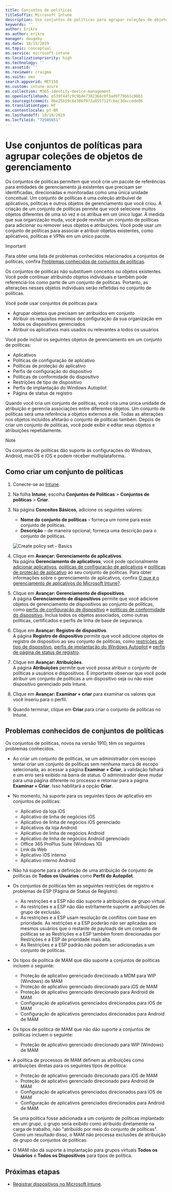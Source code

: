 ```yaml
---
title: Conjuntos de políticas
titleSuffix: Microsoft Intune
description: Use conjuntos de políticas para agrupar coleções de objetos de gerenciamento no Microsoft Intune.
keywords: ''
author: Erikre
ms.author: erikre
manager: dougeby
ms.date: 10/15/2019
ms.topic: conceptual
ms.service: microsoft-intune
ms.localizationpriority: high
ms.technology: ''
ms.assetid: ''
ms.reviewer: craigma
ms.suite: ems
search.appverid: MET150
ms.custom: intune-azure
ms.collection: M365-identity-device-management
ms.openlocfilehash: e539f44fc9c9b4e7382368c0f3ad9f79bb1c98b1
ms.sourcegitcommit: 0be25b59c8e386f972a855712fc6ec3deccede86
ms.translationtype: HT
ms.contentlocale: pt-BR
ms.lasthandoff: 10/18/2019
ms.locfileid: "72585651"
---
```

# <a name="use-policy-sets-to-group-collections-of-management-objects"></a>Use conjuntos de políticas para agrupar coleções de objetos de gerenciamento

Os conjuntos de políticas permitem que você crie um pacote de referências para entidades de gerenciamento já existentes que precisam ser identificadas, direcionadas e monitoradas como uma única unidade conceitual. Um conjunto de políticas é uma coleção atribuível de aplicativos, políticas e outros objetos de gerenciamento que você criou. A criação de um conjunto de políticas permite que você selecione muitos objetos diferentes de uma só vez e os atribua em um único lugar. À medida que sua organização muda, você pode revisitar um conjunto de políticas para adicionar ou remover seus objetos e atribuições. Você pode usar um conjunto de políticas para associar e atribuir objetos existentes, como aplicativos, políticas e VPNs em um único pacote. 

> [!IMPORTANT]
> Para obter uma lista de problemas conhecidos relacionados a conjuntos de políticas, confira [Problemas conhecidos de conjuntos de políticas](~/fundamentals/policy-sets.md#policy-sets-known-issues).

Os conjuntos de políticas não substituem conceitos ou objetos existentes. Você pode continuar atribuindo objetos individuais e também pode referenciá-los como parte de um conjunto de políticas. Portanto, as alterações nesses objetos individuais serão refletidas no conjunto de políticas. 

Você pode usar conjuntos de políticas para:

- Agrupar objetos que precisam ser atribuídos em conjunto
- Atribuir os requisitos mínimos de configuração da sua organização em todos os dispositivos gerenciados
- Atribuir os aplicativos mais usados ou relevantes a todos os usuários

Você pode incluir os seguintes objetos de gerenciamento em um conjunto de políticas:
- Aplicativos
- Políticas de configuração de aplicativo
- Políticas de proteção do aplicativo
- Perfis de configuração do dispositivo
- Políticas de conformidade do dispositivo
- Restrições de tipo de dispositivo
- Perfis de implantação do Windows Autopilot
- Página de status de registro

Quando você cria um conjunto de políticas, você cria uma única unidade de atribuição e gerencia associações entre diferentes objetos. Um conjunto de políticas será uma referência a objetos externos a ele. Todas as alterações nos objetos incluídos afetarão o conjunto de políticas também. Depois de criar um conjunto de políticas, você pode exibir e editar seus objetos e atribuições repetidamente. 

> [!NOTE]
> Os conjuntos de políticas dão suporte às configurações do Windows, Android, macOS e iOS e podem receber multiplataforma.

## <a name="how-to-create-a-policy-set"></a>Como criar um conjunto de políticas

1. Conecte-se ao [Intune](https://go.microsoft.com/fwlink/?linkid=2090973).
2. Na folha **Intune**, escolha **Conjuntos de Políticas** > **Conjuntos de políticas** > **Criar**.
3. Na página **Conceitos Básicos**, adicione os seguintes valores:
    - **Nome do conjunto de políticas** – forneça um nome para esse conjunto de políticas.
    - **Descrição** – de maneira opcional, forneça uma descrição para o conjunto de políticas.
   <p>
   <img alt="Create policy set - Basics" src="~/fundamentals/media/policy-sets/policy-sets-01.png">

4. Clique em **Avançar: Gerenciamento de aplicativos**.<br>
   Na página **Gerenciamento de aplicativos**, você pode opcionalmente [adicionar aplicativos](~/apps/apps-add.md), [políticas de configuração de aplicativos](~/apps/app-configuration-policies-overview.md) e [políticas de proteção de aplicativo](~/apps/app-protection-policy.md) ao seu conjunto de políticas. Para obter informações sobre o gerenciamento de aplicativos, confira [O que é o gerenciamento de aplicativos do Microsoft Intune?](~/apps/app-management.md). 
5. Clique em **Avançar: Gerenciamento de dispositivos**.<br>
   A página **Gerenciamento de dispositivos** permite que você adicione objetos de gerenciamento de dispositivos ao conjunto de políticas, como [perfis de configuração de dispositivo](~/configuration/device-profiles.md) e [políticas de conformidade do dispositivo](~/protect/device-compliance-get-started.md). Inclua todos os objetos associados, como outras políticas, certificados e perfis de linha de base de segurança.
6. Clique em **Avançar: Registro de dispositivo**.<br>
   A página **Registro de dispositivo** permite que você adicione objetos de registro de dispositivo ao seu conjunto de políticas, como [restrições de tipo de dispositivo](~/enrollment/enrollment-restrictions-set.md), [perfis de implantação do Windows Autopilot](~/enrollment/enrollment-autopilot.md) e [perfis de página de status de registro](~/enrollment/windows-enrollment-status.md).
7. Clique em **Avançar: Atribuições**.<br>
   A página **Atribuições** permite que você possa atribuir o conjunto de políticas a usuários e dispositivos. É importante observar que você pode atribuir um conjunto de políticas a um dispositivo seja ou não esse dispositivo gerenciado pelo Intune.
8. Clique em **Avançar: Examinar + criar** para examinar os valores que você inseriu para o perfil.
9. Quando terminar, clique em **Criar** para criar o conjunto de políticas no Intune. 

## <a name="policy-sets-known-issues"></a>Problemas conhecidos de conjuntos de políticas

Os conjuntos de políticas, novos na versão 1910, têm os seguintes problemas conhecidos.

- Ao criar um conjunto de políticas, se um administrador com escopo tentar criar um conjunto de políticas sem nenhuma marca de escopo selecionada, ao acessar a página **Examinar + Criar**, a validação falhará e um erro será exibido na barra de status. O administrador deve mudar para uma página diferente no processo e retornar para a página **Examinar + Criar**. Isso habilitará a opção **Criar**.  
 
- No momento, há suporte para os seguintes tipos de aplicativo em conjuntos de políticas:
    - Aplicativo da loja iOS
    - Aplicativo de linha de negócios iOS
    - Aplicativo de linha de negócios iOS gerenciado
    - Aplicativos da loja Android
    - Aplicativo de linha de negócios Android
    - Aplicativo de linha de negócios Android gerenciado
    - Office 365 ProPlus Suite (Windows 10)
    - Link da Web
    - Aplicativo iOS interno
    - Aplicativo interno Android

- Não há suporte para a definição de uma atribuição de conjunto de políticas de **Todos os Usuários** como **Perfil do Autopilot**.

- Os conjuntos de políticas têm as seguintes restrições de registro e problemas de ESP (Página de Status de Registro):
    - As restrições e a ESP não dão suporte a atribuições de grupo virtual.
    - As restrições e a ESP não dão estritamente suporte a atribuições de grupo de exclusão. 
    - As restrições e a ESP usam resolução de conflitos com base em prioridade. As restrições e a ESP poderão não ser aplicadas aos mesmos usuários que o restante de payloads de um conjunto de políticas se as Restrições e a ESP também forem direcionadas por Restrições e a ESP de prioridade mais alta.
    - As Restrições e a ESP padrão não podem ser adicionadas a um conjunto de políticas.

- Os tipos de política de MAM que dão suporte a conjuntos de políticas incluem o seguinte: 
    - Proteção de aplicativo gerenciado direcionado a MDM para WIP (Windows) de MAM 
    - Proteção de aplicativo gerenciado direcionado para iOS de MAM
    - Proteção de aplicativo gerenciado direcionado para Android de MAM
    - Configuração de aplicativos gerenciados direcionados para iOS de MAM
    - Configuração de aplicativos gerenciados direcionados para Android de MAM

- Os tipos de política de MAM que não dão suporte a conjuntos de políticas incluem o seguinte: 
    - Proteção de aplicativo gerenciado direcionado para WIP (Windows) de MAM

- A política de processos de MAM definem as atribuições como atribuições diretas para os seguintes tipos de política:
    - Proteção de aplicativo gerenciado direcionado para iOS de MAM
    - Proteção de aplicativo gerenciado direcionado para Android de MAM
    - Configuração de aplicativos gerenciados direcionados para iOS de MAM
    - Configuração de aplicativos gerenciados direcionados para Android de MAM

    Se uma política fosse adicionada a um conjunto de políticas implantado em um grupo, o grupo seria exibido como atribuído diretamente na carga de trabalho, não "atribuído por meio do conjunto de políticas". Como um resultado disso, o MAM não processa exclusões de atribuição de grupo de conjuntos de políticas.

- O MAM não dá suporte à implantação para grupos virtuais **Todos os Usuários** e **Todos os Dispositivos** para tipos de política.

## <a name="next-steps"></a>Próximas etapas

- [Registrar dispositivos no Microsoft Intune](~/enrollment/index.yml).